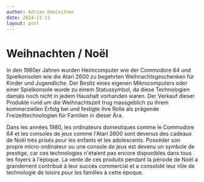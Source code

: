 ```yaml
---
author: Adrian Demleitner
date: 2024-11-11
layout: post
---
```


# Weihnachten / Noël

In den 1980er Jahren wurden Heimcomputer wie der Commodore 64 und Spielkonsolen wie die Atari 2600 zu begehrten Weihnachtsgeschenken für Kinder und Jugendliche. Der Besitz eines eigenen Mikrocomputers oder einer Spielkonsole wurde zu einem Statussymbol, da diese Technologien damals noch nicht in jedem Haushalt vorhanden waren. Der Verkauf dieser Produkte rund um die Weihnachtszeit trug massgeblich zu ihrem kommerziellen Erfolg bei und festigte ihre Rolle als prägende Freizeittechnologien für Familien in dieser Ära.

Dans les années 1980, les ordinateurs domestiques comme le Commodore 64 et les consoles de jeux comme l'Atari 2600 sont devenus des cadeaux de Noël très prisés pour les enfants et les adolescents. Posséder son propre micro-ordinateur ou une console de jeux est devenu un symbole de prestige, car ces technologies n'étaient pas encore disponibles dans tous les foyers à l'époque. La vente de ces produits pendant la période de Noël a grandement contribué à leur succès commercial et a consolidé leur rôle de technologie de loisirs pour les familles à cette époque.